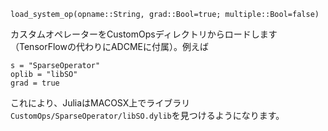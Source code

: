 ```
load_system_op(opname::String, grad::Bool=true; multiple::Bool=false)
```

カスタムオペレーターをCustomOpsディレクトリからロードします（TensorFlowの代わりにADCMEに付属）。例えば 

```
s = "SparseOperator"
oplib = "libSO"
grad = true
```

これにより、JuliaはMACOSX上でライブラリ`CustomOps/SparseOperator/libSO.dylib`を見つけるようになります。
